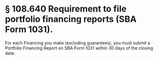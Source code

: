 # § 108.640   Requirement to file portfolio financing reports (SBA Form 1031).

For each Financing you make (excluding guarantees), you must submit a Portfolio Financing Report on SBA Form 1031 within 30 days of the closing date.




